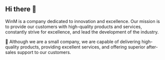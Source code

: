 ## Hi there 👋

WinM is a company dedicated to innovation and excellence. 
Our mission is to provide our customers with high-quality products and services, constantly strive for excellence, and lead the development of the industry.

🧙 Although we are a small company, we are capable of delivering high-quality products, providing excellent services, and offering superior after-sales support to our customers.

<!--

**Here are some ideas to get you started:**

🙋‍♀️ A short introduction - what is your organization all about?
🌈 Contribution guidelines - how can the community get involved?
👩‍💻 Useful resources - where can the community find your docs? Is there anything else the community should know?
🍿 Fun facts - what does your team eat for breakfast?
🧙 Remember, you can do mighty things with the power of [Markdown](https://docs.github.com/github/writing-on-github/getting-started-with-writing-and-formatting-on-github/basic-writing-and-formatting-syntax)
-->

